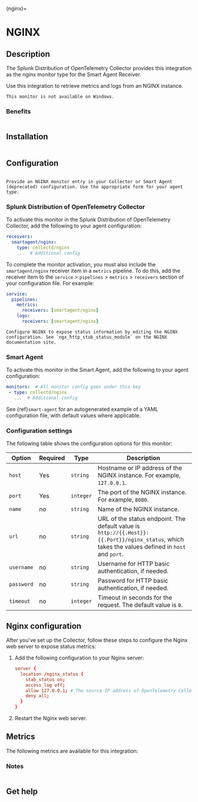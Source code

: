 (nginx)=
# NGINX
<meta name="description" content="Use this Splunk Observability Cloud integration for the NGINX monitor. See benefits, install, configuration, and metrics">

## Description

The Splunk Distribution of OpenTelemetry Collector provides this integration as the nginx monitor type for the Smart Agent Receiver. 

Use this integration to retrieve metrics and logs from an NGINX instance.

```{note}
This monitor is not available on Windows.
```

### Benefits

```{include} /_includes/benefits.md
```

## Installation

```{include} /_includes/collector-installation-linux.md
```

## Configuration

```{include} /_includes/configuration.md
```

```{note}
Provide an NGINX monitor entry in your Collector or Smart Agent (deprecated) configuration. Use the appropriate form for your agent type.
```

### Splunk Distribution of OpenTelemetry Collector

To activate this monitor in the Splunk Distribution of OpenTelemetry Collector, add the following to your agent configuration:

```yaml
receivers:
  smartagent/nginx:
    type: collectd/nginx
    ...  # Additional config
```

To complete the monitor activation, you must also include the `smartagent/nginx` receiver item in a `metrics` pipeline. To do this, add the receiver item to the `service` > `pipelines` > `metrics` > `receivers` section of your configuration file. For example:

```yaml
service:
  pipelines:
    metrics:
      receivers: [smartagent/nginx]
    logs:
      receivers: [smartagent/nginx]
```

```{note}
Configure NGINX to expose status information by editing the NGINX configuration. See `ngx_http_stub_status_module` on the NGINX documentation site.
```

### Smart Agent

To activate this monitor in the Smart Agent, add the following to your agent configuration:

```yaml
monitors:  # All monitor config goes under this key
 - type: collectd/nginx
   ...  # Additional config
```

See {ref}`smart-agent` for an autogenerated example of a YAML configuration file, with default values where applicable.

### Configuration settings

The following table shows the configuration options for this monitor:

| Option | Required | Type | Description |
| --- | --- | --- | --- |
| `host` | Yes | `string` | Hostname or IP address of the NGINX instance. For example, `127.0.0.1`. |
| `port` | Yes | `integer` | The port of the NGINX instance. For example, `8080`. |
| `name` | no | `string` | Name of the NGINX instance.  |
| `url` | no | `string` | URL of the status endpoint. The default value is `http://{{.Host}}:{{.Port}}/nginx_status`, which takes the values defined in `host` and `port`. |
| `username` | no | `string` | Username for HTTP basic authentication, if needed. |
| `password` | no | `string` | Password for HTTP basic authentication, if needed. |
| `timeout` | no | `integer` | Timeout in seconds for the request. The default value is `0`. |

## Nginx configuration

After you've set up the Collector, follow these steps to configure the Nginx web server to expose status metrics:

1. Add the following configuration to your Nginx server:

   ```conf
   server {
     location /nginx_status {
       stab_status on;
       access_log off;
       allow 127.0.0.1; # The source IP address of OpenTelemetry Collector.
       deny all;
     }
   }
   ```

2. Restart the Nginx web server.

## Metrics

The following metrics are available for this integration:

<div class="metrics-yaml" url="https://raw.githubusercontent.com/signalfx/integrations/main/nginx/metrics.yaml"></div>

### Notes

```{include} /_includes/metric-defs.md
```

## Get help

```{include} /_includes/troubleshooting.md
```
